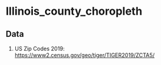 # Illinois_county_choropleth

## Data
1. US Zip Codes 2019: https://www2.census.gov/geo/tiger/TIGER2019/ZCTA5/
